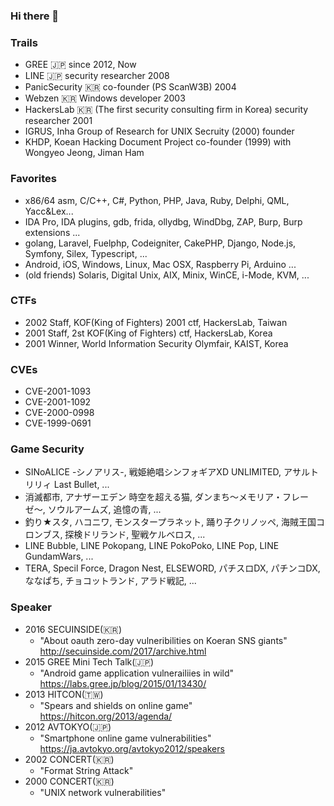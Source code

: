 ### Hi there 👋

<!--
**truefinder/truefinder** is a ✨ _special_ ✨ repository because its `README.md` (this file) appears on your GitHub profile.

Here are some ideas to get you started:

- 🔭 I’m currently working on ...
- 🌱 I’m currently learning ...
- 👯 I’m looking to collaborate on ...
- 🤔 I’m looking for help with ...
- 💬 Ask me about ...
- 📫 How to reach me: ...
- 😄 Pronouns: ...
- ⚡ Fun fact: ...
-->

### Trails
- GREE 🇯🇵 since 2012, Now 
- LINE 🇯🇵 security researcher 2008
- PanicSecurity 🇰🇷  co-founder (PS ScanW3B) 2004
- Webzen 🇰🇷 Windows developer 2003
- HackersLab 🇰🇷 (The first security consulting firm in Korea) security researcher 2001
- IGRUS, Inha Group of Research for UNIX Secruity (2000) founder 
- KHDP, Koean Hacking Document Project co-founder (1999) with Wongyeo Jeong, Jiman Ham

### Favorites 
- x86/64 asm, C/C++, C#, Python, PHP, Java, Ruby, Delphi, QML, Yacc&Lex... 
- IDA Pro, IDA plugins, gdb, frida, ollydbg, WindDbg, ZAP, Burp, Burp extensions ...
- golang, Laravel, Fuelphp, Codeigniter, CakePHP, Django, Node.js, Symfony, Silex, Typescript, ... 
- Android, iOS, Windows, Linux, Mac OSX, Raspberry Pi, Arduino ... 
- (old friends) Solaris, Digital Unix, AIX, Minix, WinCE, i-Mode, KVM, ...

### CTFs 
- 2002 Staff, KOF(King of Fighters) 2001 ctf, HackersLab, Taiwan
- 2001 Staff, 2st KOF(King of Fighters) ctf, HackersLab, Korea 
- 2001 Winner, World Information Security Olymfair, KAIST, Korea  

### CVEs
- CVE-2001-1093
- CVE-2001-1092
- CVE-2000-0998
- CVE-1999-0691

### Game Security
- SINoALICE -シノアリス-, 戦姫絶唱シンフォギアXD UNLIMITED, アサルトリリィ Last Bullet,  ...
- 消滅都市, アナザーエデン 時空を超える猫, ダンまち〜メモリア・フレーゼ〜, ソウルアームズ, 追憶の青, ... 
- 釣り★スタ, ハコニワ, モンスタープラネット, 踊り子クリノッペ, 海賊王国コロンブス, 探検ドリランド, 聖戦ケルベロス, ...
- LINE Bubble, LINE Pokopang, LINE PokoPoko, LINE Pop, LINE GundamWars, ...
- TERA, Specil Force, Dragon Nest, ELSEWORD, パチスロDX, パチンコDX, ななぱち, チョコットランド, アラド戦記, ...

### Speaker 
- 2016 SECUINSIDE(🇰🇷)
  * "About oauth zero-day vulneribilities on Koeran SNS giants"  http://secuinside.com/2017/archive.html
- 2015 GREE Mini Tech Talk(🇯🇵)
  * "Android game application vulnerailiies in wild" https://labs.gree.jp/blog/2015/01/13430/
- 2013 HITCON(🇹🇼)
  * "Spears and shields on online game" https://hitcon.org/2013/agenda/
- 2012 AVTOKYO(🇯🇵)
  * "Smartphone online game vulnerabilities" https://ja.avtokyo.org/avtokyo2012/speakers
- 2002 CONCERT(🇰🇷) 
  * "Format String Attack" 
- 2000 CONCERT(🇰🇷) 
  * "UNIX network vulnerabilities" 

